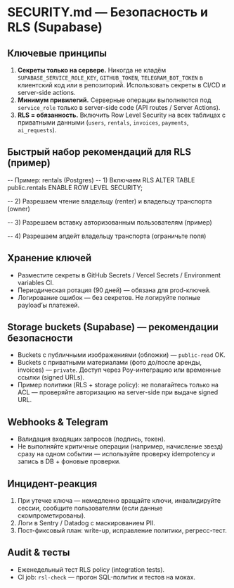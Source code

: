 # SECURITY.md — Безопасность и RLS (Supabase)

## Ключевые принципы
1. **Секреты только на сервере.** Никогда не кладём `SUPABASE_SERVICE_ROLE_KEY`, `GITHUB_TOKEN`, `TELEGRAM_BOT_TOKEN` в клиентский код или в репозиторий. Использовать секреты в CI/CD и server-side actions.
2. **Минимум привилегий.** Серверные операции выполняются под `service_role` только в server-side code (API routes / Server Actions).
3. **RLS = обязанность.** Включить Row Level Security на всех таблицах с приватными данными (`users`, `rentals`, `invoices`, `payments`, `ai_requests`).

## Быстрый набор рекомендаций для RLS (пример)
-- Пример: rentals (Postgres)
-- 1) Включаем RLS
ALTER TABLE public.rentals ENABLE ROW LEVEL SECURITY;

-- 2) Разрешаем чтение владельцу (renter) и владельцу транспорта (owner)

-- 3) Разрешаем вставку авторизованным пользователям (пример)

-- 4) Разрешаем апдейт владельцу транспорта (ограничьте поля)

## Хранение ключей

* Разместите секреты в GitHub Secrets / Vercel Secrets / Environment variables CI.
* Периодическая ротация (90 дней) — обязана для prod-ключей.
* Логирование ошибок — без секретов. Не логируйте полные payload’ы платежей.

## Storage buckets (Supabase) — рекомендации безопасности

* Buckets с публичными изображениями (обложки) — `public-read` OK.
* Buckets с приватными материалами (фото до/после аренды, invoices) — `private`. Доступ через Роу-интеграцию или временные ссылки (signed URLs).
* Пример политики (RLS + storage policy): не полагайтесь только на ACL — проверяйте авторизацию на server-side при выдаче signed URL.

## Webhooks & Telegram

* Валидация входящих запросов (подпись, токен).
* Не выполняйте критичные операции (например, начисление звезд) сразу на одном событии — используйте проверку idempotency и запись в DB + фоновые проверки.

## Инцидент-реакция

1. При утечке ключа — немедленно вращайте ключи, инвалидируйте сессии, сообщите пользователям (если данные скомпрометированы).
2. Логи в Sentry / Datadog с маскированием PII.
3. Пост-фиксовый план: write-up, исправление политики, регресс-тест.

## Audit & тесты

* Еженедельный тест RLS policy (integration tests).
* CI job: `rsl-check` — прогон SQL-политик и тестов на моках.